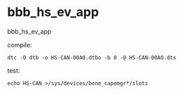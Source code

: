 bbb_hs_ev_app
=============

bbb_hs_ev_app

compile:

    dtc -O dtb -o HS-CAN-00A0.dtbo -b 0 -@ HS-CAN-00A0.dts

test:

    echo HS-CAN >/sys/devices/bone_capemgr*/slots